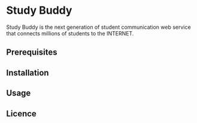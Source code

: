 # Study Buddy
Study Buddy is the next generation of student communication web service that connects millions of students to the INTERNET. 

## Prerequisites


## Installation


## Usage


## Licence
